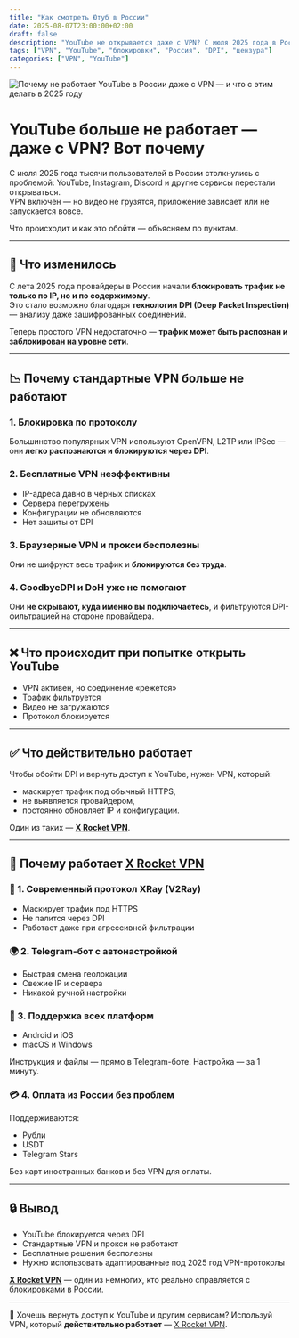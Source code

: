 ```yaml
---
title: "Как смотреть Ютуб в России"
date: 2025-08-07T23:00:00+02:00
draft: false
description: "YouTube не открывается даже с VPN? С июля 2025 года в России действует новая волна блокировок. Рассказываем, как работает DPI и какой VPN действительно помогает."
tags: ["VPN", "YouTube", "блокировки", "Россия", "DPI", "цензура"]
categories: ["VPN", "YouTube"]
---
```


![Почему не работает YouTube в России даже с VPN — и что с этим делать в 2025 году](https://ladyfly-content.fra1.cdn.digitaloceanspaces.com/2F107DCE-118D-4DE1-8A1C-663EC7DA5CED.jpeg)

# YouTube больше не работает — даже с VPN? Вот почему

С июля 2025 года тысячи пользователей в России столкнулись с проблемой: YouTube, Instagram, Discord и другие сервисы перестали открываться.  
VPN включён — но видео не грузятся, приложение зависает или не запускается вовсе.

Что происходит и как это обойти — объясняем по пунктам.

---

## 📌 Что изменилось

С лета 2025 года провайдеры в России начали **блокировать трафик не только по IP, но и по содержимому**.  
Это стало возможно благодаря **технологии DPI (Deep Packet Inspection)** — анализу даже зашифрованных соединений.

Теперь простого VPN недостаточно — **трафик может быть распознан и заблокирован на уровне сети**.

---

## 📉 Почему стандартные VPN больше не работают

### 1. Блокировка по протоколу

Большинство популярных VPN используют OpenVPN, L2TP или IPSec — они **легко распознаются и блокируются через DPI**.

### 2. Бесплатные VPN неэффективны

- IP-адреса давно в чёрных списках  
- Сервера перегружены  
- Конфигурации не обновляются  
- Нет защиты от DPI

### 3. Браузерные VPN и прокси бесполезны

Они не шифруют весь трафик и **блокируются без труда**.

### 4. GoodbyeDPI и DoH уже не помогают

Они **не скрывают, куда именно вы подключаетесь**, и фильтруются DPI-фильтрацией на стороне провайдера.

---

## ❌ Что происходит при попытке открыть YouTube

- VPN активен, но соединение «режется»  
- Трафик фильтруется  
- Видео не загружаются  
- Протокол блокируется

---

## ✅ Что действительно работает

Чтобы обойти DPI и вернуть доступ к YouTube, нужен VPN, который:

- маскирует трафик под обычный HTTPS,  
- не выявляется провайдером,  
- постоянно обновляет IP и конфигурации.

Один из таких — [**X Rocket VPN**](https://t.me/X_Rocket_VPN_bot?start=ref-b-9).

---

## 🚀 Почему работает [X Rocket VPN](https://t.me/X_Rocket_VPN_bot?start=ref-b-9)

### 🔐 1. Современный протокол XRay (V2Ray)

- Маскирует трафик под HTTPS  
- Не палится через DPI  
- Работает даже при агрессивной фильтрации

### 🌍 2. Telegram-бот с автонастройкой

- Быстрая смена геолокации  
- Свежие IP и сервера  
- Никакой ручной настройки

### 📲 3. Поддержка всех платформ

- Android и iOS  
- macOS и Windows  

Инструкция и файлы — прямо в Telegram-боте. Настройка — за 1 минуту.

### 💳 4. Оплата из России без проблем

Поддерживаются:

- Рубли  
- USDT  
- Telegram Stars

Без карт иностранных банков и без VPN для оплаты.

---

## 🔒 Вывод

- YouTube блокируется через DPI  
- Стандартные VPN и прокси не работают  
- Бесплатные решения бесполезны  
- Нужно использовать адаптированные под 2025 год VPN-протоколы

[**X Rocket VPN**](https://t.me/X_Rocket_VPN_bot?start=ref-b-9) — один из немногих, кто реально справляется с блокировками в России.

---

📌 Хочешь вернуть доступ к YouTube и другим сервисам? Используй VPN, который **действительно работает** — [X Rocket VPN](https://t.me/X_Rocket_VPN_bot?start=ref-b-9).